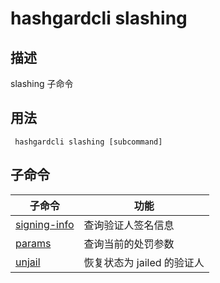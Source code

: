 # hashgardcli slashing

## 描述

slashing 子命令

## 用法

```
 hashgardcli slashing [subcommand]
```

## 子命令

| 子命令                          | 功能                       |
| ------------------------------- | -------------------------- |
| [signing-info](signing-info.md) | 查询验证人签名信息         |
| [params](params.md)             | 查询当前的处罚参数         |
| [unjail](unjail.md)             | 恢复状态为 jailed 的验证人 |
